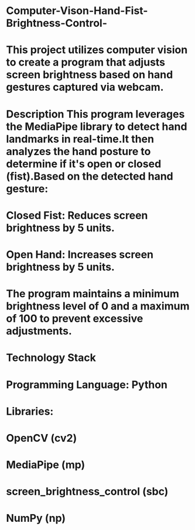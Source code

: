 # Computer-Vison-Hand-Fist-Brightness-Control-
This project utilizes computer vision to create a program that adjusts screen brightness based on hand gestures captured via webcam.
=

Description
This program leverages the MediaPipe library to detect hand landmarks in real-time.It then analyzes the hand posture to determine if it's open or closed (fist).Based on the detected hand gesture:
=

Closed Fist: Reduces screen brightness by 5 units.
=
Open Hand: Increases screen brightness by 5 units.
=
The program maintains a minimum brightness level of 0 and a maximum of 100 to prevent excessive adjustments.
=

Technology Stack
=
Programming Language: Python
=
Libraries:
=
OpenCV (cv2)
=
MediaPipe (mp)
=
screen_brightness_control (sbc)
=
NumPy (np)
=
